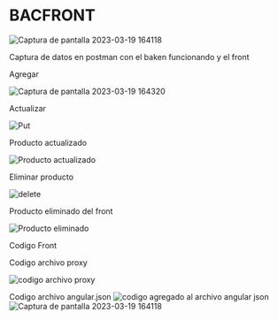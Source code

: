 # BACFRONT

![Captura de pantalla 2023-03-19 164118](https://user-images.githubusercontent.com/126131443/226214284-1ed90ad7-0f2f-419a-b3e9-75fe885fc2ea.png)

Captura de datos en postman con el baken funcionando y el front 

Agregar

![Captura de pantalla 2023-03-19 164320](https://user-images.githubusercontent.com/126131443/226214346-8d26f6bb-082c-423a-9a58-3cec73e5dc5e.png)

Actualizar 

![Put](https://user-images.githubusercontent.com/126131443/226214414-8f18eae9-d448-40ae-82b2-53fcfc30fcdf.png)

Producto actualizado 

![Producto actualizado ](https://user-images.githubusercontent.com/126131443/226214873-7e33fe63-fbc7-4603-aee0-328dd14e9621.png)


Eliminar producto 

![delete](https://user-images.githubusercontent.com/126131443/226214910-8d5540d0-a3eb-41d4-ad8e-44aa55d80706.png)

Producto eliminado del front

![Producto eliminado](https://user-images.githubusercontent.com/126131443/226214964-5a6c7639-23b7-4568-b61d-3ece819fa2b3.png)


Codigo Front 

Codigo archivo proxy

![codigo archivo proxy](https://user-images.githubusercontent.com/126131443/227812258-600568e2-4d74-4eaf-83d6-071f1fb9331b.png)

Codigo archivo angular.json
![codigo agregado al archivo angular json](https://user-images.githubusercontent.com/126131443/227812271-cf7fe650-9ce0-4b28-8f0e-04fd50254532.png)
![Captura de pantalla 2023-03-19 164118](https://user-images.githubusercontent.com/126131443/227812278-f9f2df59-e0af-4700-8257-43a42f9d9b7b.png)



